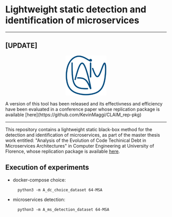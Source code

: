 # Lightweight static detection and identification of microservices

<hr>

## [UPDATE]
<p align="center">
  <img src="https://github.com/KevinMaggi/CLAIM_rep-pkg/blob/main/CLAIM.png" height="125" style="margin:auto;"/>
</p>
A version of this tool has been released and its effectivness and efficiency have been evaluated in a conference paper whose replication package is available [here](https://github.com/KevinMaggi/CLAIM_rep-pkg)
<hr>

This repository contains a lightweight static black-box method for the detection and identification of microservices, as part of the master thesis work entitled: "Analysis of the Evolution of Code Techinical Debt in Microservices Architectures" in Computer Engineering at University of Florence, whose replication package is available [here](https://github.com/KevinMaggi/evolution-of-code-td-in-msa_rep-pkg).

## Execution of experiments

- docker-compose choice:
  
        python3 -m A_dc_choice_dataset 64-MSA
  
- microservices detection:

        python3 -m A_ms_detection_dataset 64-MSA
